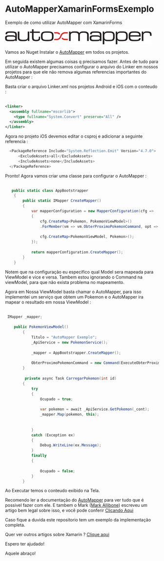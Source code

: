 # AutoMapperXamarinFormsExemplo

Exemplo de como utilizar AutoMapper com XamarinForms

<img src="https://github.com/TBertuzzi/AutoMapperXamarinFormsExemplo/blob/master/Resources/automapper.png?raw=true" alt="Smiley face" >

Vamos ao Nuget Instalar o [AutoMapper](https://www.nuget.org/packages/Plugin.AppShortcuts/) em todos os projetos.

Em seguida existem algumas coisas q precisamos fazer. Antes de tudo para utilizar o AutoMapper precisamos configurar o arquivo do Linker em nossos projetos para que ele não remova algumas referencias importantes do AutoMapper :

Basta criar o arquivo Linker.xml nos projetos Android e iOS com o conteudo :

```xml

<linker>
  <assembly fullname="mscorlib">
    <type fullname="System.Convert" preserve="All" />
  </assembly>
</linker>

```

Agora no projeto iOS devemos editar o csproj e adicionar a seguinte referencia :

```c#
  <PackageReference Include="System.Reflection.Emit" Version="4.7.0">
      <ExcludeAssets>all</ExcludeAssets>
      <IncludeAssets>none</IncludeAssets>
  </PackageReference>

```

Pronto! Agora vamos criar uma classe para configurar o AutoMapper :


```c#

   public static class AppBootstrapper
    {
        public static IMapper CreateMapper()
        {
            var mapperConfiguration = new MapperConfiguration(cfg =>
            {
                cfg.CreateMap<Pokemon, PokemonViewModel>()
                .ForMember(vm => vm.ObterProximoPokemonCommand, opt => opt.Ignore());

                cfg.CreateMap<PokemonViewModel, Pokemon>();
            });

            return mapperConfiguration.CreateMapper();
        }
    }

```

Notem que na configuração eu especifico qual Model sera mapeada para ViewModel e vice e versa. Tambem estou ignorando o Command na viewModel, para que não exista problema no mapeamento.

Agora em Nossa ViewModel basta chamar o AutoMapper, para isso implementei um serviço que obtem um Pokemon e o AutoMapper ira mapear o resultado em nossa ViewModel :

```c#

 IMapper _mapper;
 
    public PokemonViewModel()
        {
            Titulo = "AutoMapper Exemplo";
            _ApiService = new PokemonService();

            _mapper = AppBootstrapper.CreateMapper();

            ObterProximoPokemonCommand = new Command(ExecuteObterProximoPokemonCommand);
        }
        
         private async Task CarregarPokemon(int id)
        {
            try
            {
                Ocupado = true;

                var pokemon = await _ApiService.GetPokemon(_cont);
                _mapper.Map(pokemon, this);


            }
            catch (Exception ex)
            {
                Debug.WriteLine(ex.Message);
            }
            finally
            {

                Ocupado = false;
            }
        }

```

Ao Executar temos o conteudo exibido na Tela.

Recomendo ler a documentação do [AutoMapper](https://automapper.org/) para ver tudo que é possivel fazer com ele.
E tambem o Mark ([Mark Allibone](https://mallibone.com/about)) escreveu um artigo bem 
legal sobre isso, e você pode conferir [Clicando Aqui](https://mallibone.com/post/xamarin-automapper/)

Caso fique a duvida este repositorio tem um exemplo da implementação completa.

Quer ver outros artigos sobre Xamarin ? [Clique aqui](https://github.com/TBertuzzi/XXamarin)

Espero ter ajudado!

Aquele abraço!
